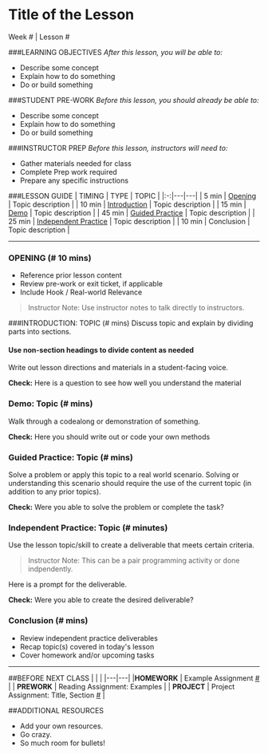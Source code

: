 # Title of the Lesson
Week # | Lesson #

###LEARNING OBJECTIVES
*After this lesson, you will be able to:*
- Describe some concept
- Explain how to do something
- Do or build something

###STUDENT PRE-WORK
*Before this lesson, you should already be able to:*
- Describe some concept
- Explain how to do something
- Do or build something

###INSTRUCTOR PREP
*Before this lesson, instructors will need to:*
- Gather materials needed for class
- Complete Prep work required
- Prepare any specific instructions

###LESSON GUIDE
| TIMING  | TYPE  | TOPIC  |
|:-:|---|---|
| 5 min  | [Opening](https://github.com/jeff-boykin/work-in-progress/blob/master/Documents/revised_template.md#opening--10-mins)  | Topic description  |
| 10 min  | [Introduction](https://github.com/jeff-boykin/work-in-progress/blob/master/Documents/revised_template.md#introduction-topic--mins)   | Topic description  |
| 15 min  | [Demo](https://github.com/jeff-boykin/work-in-progress/blob/master/Documents/revised_template.md#demo-topic--mins)  | Topic description  |
| 45 min  | [Guided Practice](https://github.com/jeff-boykin/work-in-progress/blob/master/Documents/revised_template.md#guided-practice-topic--mins)  | Topic description  |
| 25 min  | [Independent Practice](https://github.com/jeff-boykin/work-in-progress/blob/master/Documents/revised_template.md#independent-practice-topic--minutes)  | Topic description  |
| 10 min  | Conclusion  | Topic description  |

---

### OPENING (# 10 mins)
- Reference prior lesson content
- Review pre-work or exit ticket, if applicable
- Include Hook / Real-world Relevance

> Instructor Note: Use instructor notes to talk directly to instructors.

###INTRODUCTION: TOPIC (# mins)
Discuss topic and explain by dividing parts into sections.

#### Use non-section headings to divide content as needed
Write out lesson directions and materials in a student-facing voice.

**Check:** Here is a question to see how well you understand the material

### Demo: Topic (# mins)
Walk through a codealong or demonstration of something. 

**Check:** Here you should write out or code your own methods

### Guided Practice: Topic (# mins)
Solve a problem or apply this topic to a real world scenario. Solving or understanding this scenario should require the use of the current topic (in addition to any prior topics).

**Check:** Were you able to solve the problem or complete the task?

### Independent Practice: Topic (# minutes)
Use the lesson topic/skill to create a deliverable that meets certain criteria. 

> Instructor Note: This can be a pair programming activity or done indpendently.

Here is a prompt for the deliverable. 

**Check:** Were you able to create the desired deliverable?

### Conclusion (# mins)
- Review independent practice deliverables
- Recap topic(s) covered in today's lesson
- Cover homework and/or upcoming tasks

***

##BEFORE NEXT CLASS
|   |   |
|---|---|
|**HOMEWORK**  | Example Assignment [#](Instructions)  |
| **PREWORK**  | Reading Assignment: Examples  |
| **PROJECT**  | Project Assignment: Title, Section [#](Instructions)  |

##ADDITIONAL RESOURCES
- Add your own resources.
- Go crazy.
- So much room for bullets!

